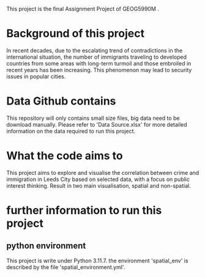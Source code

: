 This project is the final Assignment Project of GEOG5990M .

# Background of this project
In recent decades, due to the escalating trend of contradictions in the international situation, the number of immigrants traveling to developed countries from some areas with long-term turmoil and those embroiled in recent years has been increasing. This phenomenon may lead to security issues in popular cities.
# Data Github contains
This repository will only contains small size files, big data need to be download manually. Please refer to 'Data Source.xlsx' for more detailed information on the data required to run this project.
# What the code aims to
This project aims to explore and visualise the correlation between crime and immigration in Leeds City based on selected data,  with a focus on public interest thinking. Result in two main visualisation, spatial and non-spatial. 
# further information to run this project
## python environment
This project is write under Python 3.11.7. the environment 'spatial_env' is described by the file 'spatial_environment.yml'.
